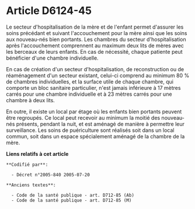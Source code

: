 # Article D6124-45

Le secteur d'hospitalisation de la mère et de l'enfant permet d'assurer les soins précédant et suivant l'accouchement pour la
mère ainsi que les soins aux nouveau-nés bien portants. Les chambres du secteur d'hospitalisation après l'accouchement
comprennent au maximum deux lits de mères avec les berceaux de leurs enfants. En cas de nécessité, chaque patiente peut
bénéficier d'une chambre individuelle.

En cas de création d'un secteur d'hospitalisation, de reconstruction ou de réaménagement d'un secteur existant, celui-ci
comprend au minimum 80 % de chambres individuelles, et la surface utile de chaque chambre, qui comporte un bloc sanitaire
particulier, n'est jamais inférieure à 17 mètres carrés pour une chambre individuelle et à 23 mètres carrés pour une chambre
à deux lits.

En outre, il existe un local par étage où les enfants bien portants peuvent être regroupés. Ce local peut recevoir au minimum
la moitié des nouveau-nés présents, pendant la nuit, et est aménagé de manière à permettre leur surveillance. Les soins de
puériculture sont réalisés soit dans un local commun, soit dans un espace spécialement aménagé de la chambre de la mère.

**Liens relatifs à cet article**

	**Codifié par**:

	  - Décret n°2005-840 2005-07-20

	**Anciens textes**:

	  - Code de la santé publique - art. D712-85 (Ab)
	  - Code de la santé publique - art. D712-85 (M)
